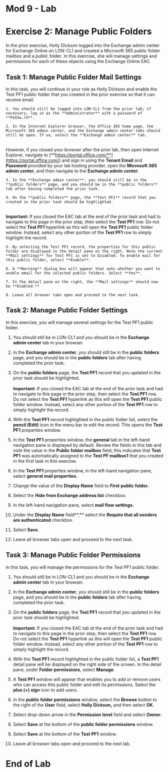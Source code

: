 

##  

# Mod 9 - Lab

#  

# Exercise 2: Manage Public Folders

 

In the prior exercise, Holly Dickson logged into the Exchange admin center for Exchange Online on LON-CL1 and created a Microsoft 365 public folder mailbox and a public folder. In this exercise, she will manage settings and permissions for each of these objects using the Exchange Online EAC. 

## Task 1: Manage Public Folder Mail Settings

 

In this task, you will continue in your role as Holly Dickson and enable the Test PF1 public folder that you created in the prior exercise so that it can receive email.

 

	1. You should still be logged into LON-CL1 from the prior lab; if necessary, log in as the **Administrator** with a password of **Pa55w.rd**.

	2. In the Internet Explorer browser, the Office 365 home page, the Microsoft 365 admin center, and the Exchange admin center tabs should still be open. If so, select the **Exchange admin center** tab.  
‎  
‎However, if you closed your browser after the prior lab, then open Internet Explorer, navigate to [**https://portal.office.com/**](https://portal.office.com/) and sign in using the **Tenant Email** and **Password** provided by your lab hosting provider, open the **Microsoft 365 admin center**, and then navigate to the **Exchange admin center**. 

	3. In the **Exchange admin center**, you should still be in the **public folders** page, and you should be in the **public folders** tab after having completed the prior task. 

	4. On the **public folders** page, the **Test PF1** record that you created in the prior task should be highlighted.   
‎  
‎**Important:** If you closed the EAC tab at the end of the prior task and had to navigate to this page in the prior step, then select the **Test PF1** row. Do not select the **Test PF1** hyperlink as this will open the **Test PF1** public folder window. Instead, select any other portion of the **Test PF1** row to simply highlight the record. 

	5. By selecting the Test PF1 record, the properties for this public folder are displayed in the detail pane on the right. Note the current **Mail settings** for Test PF1 is set to Disabled. To enable mail for this public folder, select **Enable**. 

	6. A **Warning** dialog box will appear that asks whether you want to enable email for the selected public folders. Select **Yes**.

	7. In the detail pane on the right, the **Mail settings** should now be **Enabled.**

	8. Leave all browser tabs open and proceed to the next task.

 

##  

## Task 2: Manage Public Folder Settings

 

In this exercise, you will manage several settings for the Test PF1 public folder.

 

1. You should still be in LON-CL1 and you should be in the **Exchange admin center** tab in your browser. 

2. In the **Exchange admin center**, you should still be in the **public folders** page, and you should be in the **public folders** tab after having completed the prior task. 

3. On the **public folders** page, the **Test PF1** record that you updated in the prior task should be highlighted.   
‎  
‎**Important:** If you closed the EAC tab at the end of the prior task and had to navigate to this page in the prior step, then select the **Test PF1** row. Do not select the **Test PF1** hyperlink as this will open the **Test PF1** public folder window. Instead, select any other portion of the **Test PF1** row to simply highlight the record. 

4. With the **Test PF1** record highlighted in the public folder list, select the **pencil (Edit)** icon in the menu bar to edit the record. This opens the **Test PF1** properties window.

5. In the **Test PF1** properties window, the **general** tab in the left-hand navigation pane is displayed by default. Review the fields in this tab and note the value in the **Public folder mailbox** field; this indicates that **Test PF1** was automatically assigned to the **Test PF mailbox1** that you created in the first task in this exercise. 

6. In the **Test PF1** properties window, in the left-hand navigation pane, select **general mail properties.**

7. Change the value of the **Display Name** field to **First** **public folder.**

8. Select the **Hide from Exchange address list** checkbox.

9. In the left-hand navigation pane, select **mail flow settings.**

10. Under the **Display Name** field**,** select the **Require that all senders are authenticated** checkbox.

11. Select **Save**.

12. Leave all browser tabs open and proceed to the next task.

 

 

## Task 3: Manage Public Folder Permissions

 

In this task, you will manage the permissions for the Test PF1 public folder.

 

1. You should still be in LON-CL1 and you should be in the **Exchange admin center** tab in your browser. 

2. In the **Exchange admin center**, you should still be in the **public folders** page, and you should be in the **public folders** tab after having completed the prior task. 

3. On the **public folders** page, the **Test PF1** record that you updated in the prior task should be highlighted.   
‎  
‎**Important:** If you closed the EAC tab at the end of the prior task and had to navigate to this page in the prior step, then select the **Test PF1** row. Do not select the **Test PF1** hyperlink as this will open the **Test PF1** public folder window. Instead, select any other portion of the **Test PF1** row to simply highlight the record. 

4. With the **Test PF1** record highlighted in the public folder list, a **Test PF1** detail pane will be displayed on the right side of the screen. In the detail pane, under **Folder permissions**, select **Manage**. 

5. A **Test PF1** window will appear that enables you to add or remove users who can access this public folder and edit its permissions. Select the **plus (+) sign** icon to add users.

6. In the **public folder permissions** window, select the **Browse** button to the right of the **User** field, select **Holly Dickson,** and then select **OK**.

7. Select drop-down arrow in the **Permission level** field and select **Owner.**

8. Select **Save** at the bottom of the **public folder permissions** window.

9. Select **Save** at the bottom of the **Test PF1** window.

10. Leave all browser tabs open and proceed to the next lab.

 

#  

# End of Lab 

 

